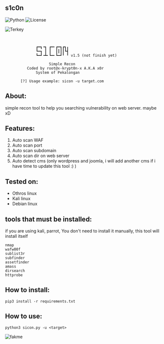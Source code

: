 ## s1c0n
![Python](https://img.shields.io/badge/Python-3.9.2-blue)
![License](https://img.shields.io/badge/License-MIT-brightgreen)

![Terkey](https://github-readme-stats.vercel.app/api/pin?username=root-x-krypt0n-x&repo=s1c0n&title_color=000&icon_color=000&text_color=000000&bg_color=ffffff)

```


	          ┏━┓╺┓ ┏━╸┏━┓┏┓╻
	          ┗━┓ ┃ ┃  ┃┃┃┃┗┫
	          ┗━┛╺┻╸┗━╸┗━┛╹ ╹ v1.5 (not finish yet)
                
                    Simple Recon
          Coded by root@x-krypt0n-x A.K.A x0r
	          System of Pekalongan

	   [?] Usage example: sicon -u target.com

```

## About:
simple recon tool to help you searching vulnerability on web server. maybe xD

## Features:
1. Auto scan WAF
2. Auto scan port
3. Auto scan subdomain
4. Auto scan dir on web server
5. Auto detect cms (only wordpress and joomla, i will add another cms if i have time to update this tool :) )

## Tested on:
- Othros linux
- Kali linux
- Debian linux

## tools that must be installed:
if you are using kali, parrot, You don't need to install it manually, this tool will install itself
```
nmap
wafw00f
sublist3r
subfinder
assetfinder
amass
dirsearch
httprobe
```

## How to install:
```
pip3 install -r requirements.txt
```

## How to use:
```
python3 sicon.py -u <target>
```

![fakme](https://user-images.githubusercontent.com/51450260/162648377-f453e31b-e75d-43af-96f7-5b8c4a5afb27.png)
